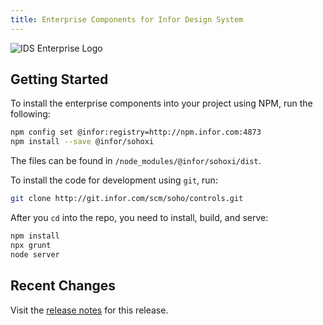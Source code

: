 ```yaml
---
title: Enterprise Components for Infor Design System
---
```


![IDS Enterprise Logo](https://ids-com.s3.amazonaws.com/images/enterprise-lib.original.png#logo-float-right)

## Getting Started

To install the enterprise components into your project using NPM, run the following:

```sh
npm config set @infor:registry=http://npm.infor.com:4873
npm install --save @infor/sohoxi
```

The files can be found in `/node_modules/@infor/sohoxi/dist`.

To install the code for development using `git`, run:

```sh
git clone http://git.infor.com/scm/soho/controls.git
```

After you `cd` into the repo, you need to install, build, and serve:

```sh
npm install
npx grunt
node server
```

## Recent Changes

Visit the [release notes](./changelog.html) for this release.
